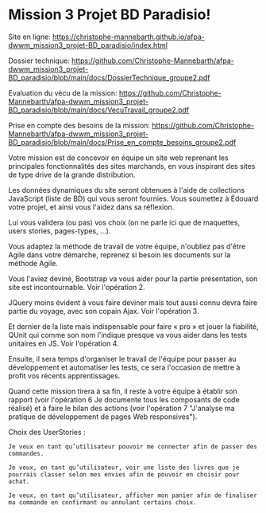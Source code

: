 # Mission 3 Projet BD Paradisio!

Site en ligne: https://christophe-mannebarth.github.io/afpa-dwwm_mission3_projet-BD_paradisio/index.html

Dossier technique: https://github.com/Christophe-Mannebarth/afpa-dwwm_mission3_projet-BD_paradisio/blob/main/docs/DossierTechnique_groupe2.pdf

Evaluation du vécu de la mission: https://github.com/Christophe-Mannebarth/afpa-dwwm_mission3_projet-BD_paradisio/blob/main/docs/VecuTravail_groupe2.pdf

Prise en compte des besoins de la mission: https://github.com/Christophe-Mannebarth/afpa-dwwm_mission3_projet-BD_paradisio/blob/main/docs/Prise_en_compte_besoins_groupe2.pdf

Votre mission est de concevoir en équipe un site web reprenant les principales fonctionnalités des sites marchands, 
en vous inspirant des sites de type drive de la grande distribution. 

Les données dynamiques du site seront obtenues à l'aide de collections JavaScript (liste de BD) qui vous seront fournies.
Vous soumettez à Édouard votre projet, et ainsi vous l'aidez dans sa réflexion.

Lui vous validera (ou pas) vos choix (on ne parle ici que de maquettes, users stories, pages-types, ...).

Vous adaptez la méthode de travail de votre équipe, n'oubliez pas d'être Agile dans votre démarche, 
reprenez si besoin les documents sur la méthode Agile.

Vous l'aviez deviné, Bootstrap va vous aider pour la partie présentation, son site est incontournable. Voir l'opération 2.

JQuery moins évident à vous faire deviner mais tout aussi connu devra faire partie du voyage, 
avec son copain Ajax. Voir l'opération 3.

Et dernier de la liste mais indispensable pour faire « pro » et jouer la fiabilité, 
QUnit qui comme son nom l'indique presque va vous aider dans les tests unitaires en JS. Voir l'opération 4.

Ensuite, il sera temps d'organiser le travail de l'équipe pour passer au développement et automatiser les tests, 
ce sera l'occasion de mettre à profit vos récents apprentissages.

Quand cette mission tirera à sa fin, il reste à votre équipe à établir son rapport 
(voir l'opération 6 Je documente tous les composants de code réalisé) et à faire le bilan des actions 
(voir l'opération 7 "J'analyse ma pratique de développement de pages Web responsives").

Choix des UserStories :

    Je veux en tant qu’utilisateur pouvoir me connecter afin de passer des commandes.

    Je veux, en tant qu’utilisateur, voir une liste des livres que je pourrais classer selon mes envies afin de pouvoir en choisir pour achat.

    Je veux, en tant qu’utilisateur, afficher mon panier afin de finaliser ma commande en confirmant ou annulant certains choix.

